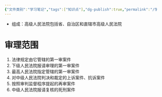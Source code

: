 ```yaml
---
{"文件类别":"学习笔记","tags":["知识点"],"dg-publish":true,"permalink":"/学习笔记studyup/知识点cheese/高级人民法院/","dgPassFrontmatter":true,"noteIcon":"","created":"2024-09-23T16:19:19.501+08:00","updated":"2024-09-23T16:26:04.251+08:00"}
---
```


- 组成：高级人民法院包括省、自治区和直辖市高级人民法院
# 审理范围
1. 法律规定由它管辖的第一审案件
2. 下级人民法院报请审理的第一审案件
3. 最高人民法院指定管辖的第一审案件
4. 对中级人民法院判决和裁定的上诉案件、抗诉案件
5. 按照审判监督程序提起的再审案件
6. 中级人民法院报请复核的死刑案件